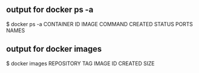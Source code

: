 ## output for docker ps -a

$ docker ps -a
CONTAINER ID        IMAGE               COMMAND             CREATED             STATUS              PORTS               NAMES

## output for docker images
$ docker images
REPOSITORY          TAG                 IMAGE ID            CREATED             SIZE